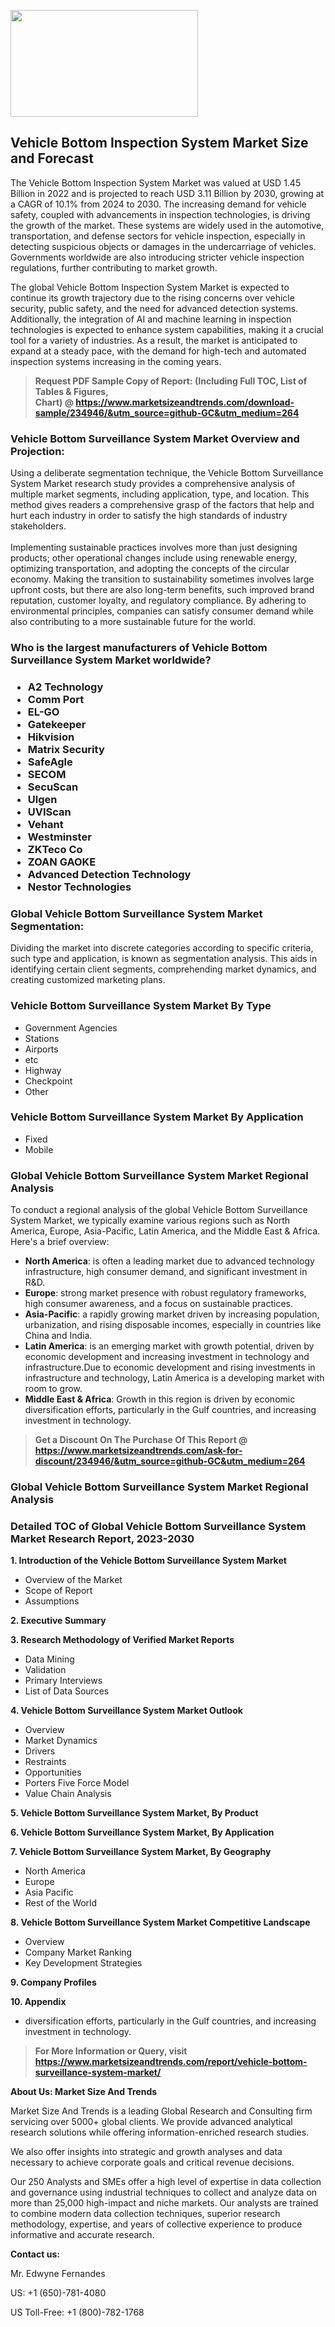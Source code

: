 <p><img class="alignnone size-medium wp-image-20088" src="https://ffe5etoiles.com/wp-content/uploads/2024/12/MST1-300x171.png" alt="" width="300" height="171" /></p><h2>Vehicle Bottom Inspection System Market Size and Forecast</h2><p>The Vehicle Bottom Inspection System Market was valued at USD 1.45 Billion in 2022 and is projected to reach USD 3.11 Billion by 2030, growing at a CAGR of 10.1% from 2024 to 2030. The increasing demand for vehicle safety, coupled with advancements in inspection technologies, is driving the growth of the market. These systems are widely used in the automotive, transportation, and defense sectors for vehicle inspection, especially in detecting suspicious objects or damages in the undercarriage of vehicles. Governments worldwide are also introducing stricter vehicle inspection regulations, further contributing to market growth.</p><p>The global Vehicle Bottom Inspection System Market is expected to continue its growth trajectory due to the rising concerns over vehicle security, public safety, and the need for advanced detection systems. Additionally, the integration of AI and machine learning in inspection technologies is expected to enhance system capabilities, making it a crucial tool for a variety of industries. As a result, the market is anticipated to expand at a steady pace, with the demand for high-tech and automated inspection systems increasing in the coming years.</p></p><blockquote id="" class=""><strong>Request PDF Sample Copy of Report: (Including Full TOC, List of Tables &amp; Figures, Chart)&nbsp;@&nbsp;<strong><a href="https://www.marketsizeandtrends.com/download-sample/234946/&utm_source=github-GC&utm_medium=264" target="_blank">https://www.marketsizeandtrends.com/download-sample/234946/&utm_source=github-GC&utm_medium=264</a></strong></strong></blockquote><h3 id="" class="">Vehicle Bottom Surveillance System Market&nbsp;Overview and Projection:</h3><p id="" class="">Using a deliberate segmentation technique, the Vehicle Bottom Surveillance System Market research study provides a comprehensive analysis of multiple market segments, including application, type, and location. This method gives readers a comprehensive grasp of the factors that help and hurt each industry in order to satisfy the high standards of industry stakeholders. <br /> <br />Implementing sustainable practices involves more than just designing products; other operational changes include using renewable energy, optimizing transportation, and adopting the concepts of the circular economy. Making the transition to sustainability sometimes involves large upfront costs, but there are also long-term benefits, such improved brand reputation, customer loyalty, and regulatory compliance. By adhering to environmental principles, companies can satisfy consumer demand while also contributing to a more sustainable future for the world.</p><h3 id="" class="">Who is the largest manufacturers of&nbsp;Vehicle Bottom Surveillance System Market worldwide?</h3><h3 class=""><p><ul><li>A2 Technology </li><li> Comm Port </li><li> EL-GO </li><li> Gatekeeper </li><li> Hikvision </li><li> Matrix Security </li><li> SafeAgle </li><li> SECOM </li><li> SecuScan </li><li> Ulgen </li><li> UVIScan </li><li> Vehant </li><li> Westminster </li><li> ZKTeco Co </li><li> ZOAN GAOKE </li><li> Advanced Detection Technology </li><li> Nestor Technologies</li></ul></p></h3><h3 id="" class="">Global&nbsp;Vehicle Bottom Surveillance System Market Segmentation:</h3><p id="" class="">Dividing the market into discrete categories according to specific criteria, such type and application, is known as segmentation analysis. This aids in identifying certain client segments, comprehending market dynamics, and creating customized marketing plans.</p><h3 id="" class="">Vehicle Bottom Surveillance System Market&nbsp;By Type</h3><p><p><ul><li>Government Agencies</li><li> Stations</li><li> Airports</li><li> etc</li><li> Highway</li><li> Checkpoint</li><li> Other</p></li></ul></p></p><h3 id="" class="">Vehicle Bottom Surveillance System Market&nbsp;By Application</h3><p class=""><p><ul><li>Fixed</li><li> Mobile</li></ul></p></p><h3 id="" class="">Global Vehicle Bottom Surveillance System Market Regional Analysis</h3><p id="" class="">To conduct a regional analysis of the global Vehicle Bottom Surveillance System Market, we typically examine various regions such as North America, Europe, Asia-Pacific, Latin America, and the Middle East &amp; Africa. Here's a brief overview:</p><ul><li><strong>North America</strong>: is often a leading market due to advanced technology infrastructure, high consumer demand, and significant investment in R&amp;D.</li><li><strong>Europe</strong>: strong market presence with robust regulatory frameworks, high consumer awareness, and a focus on sustainable practices.</li><li><strong>Asia-Pacific</strong>: a rapidly growing market driven by increasing population, urbanization, and rising disposable incomes, especially in countries like China and India.</li><li><strong>Latin America</strong>: is an emerging market with growth potential, driven by economic development and increasing investment in technology and infrastructure.Due to economic development and rising investments in infrastructure and technology, Latin America is a developing market with room to grow.</li><li><strong>Middle East &amp; Africa</strong>: Growth in this region is driven by economic diversification efforts, particularly in the Gulf countries, and increasing investment in technology.</li></ul><blockquote id="" class=""><strong>Get a Discount On The Purchase Of This Report @ <strong><a href="https://www.marketsizeandtrends.com/ask-for-discount/234946/&utm_source=github-GC&utm_medium=264" target="_blank">https://www.marketsizeandtrends.com/ask-for-discount/234946/&utm_source=github-GC&utm_medium=264</a></strong></strong></blockquote><h3 id="" class="">Global Vehicle Bottom Surveillance System Market Regional Analysis</h3><h3 id="" class="">Detailed TOC of Global Vehicle Bottom Surveillance System Market Research Report, 2023-2030</h3><p id="" class=""><strong>1. Introduction of the Vehicle Bottom Surveillance System Market</strong></p><ul><li>Overview of the Market</li><li>Scope of Report</li><li>Assumptions</li></ul><p id="" class=""><strong>2. Executive Summary</strong></p><p id="" class=""><strong>3. Research Methodology of Verified Market Reports</strong></p><ul><li>Data Mining</li><li>Validation</li><li>Primary Interviews</li><li>List of Data Sources</li></ul><p id="" class=""><strong>4. Vehicle Bottom Surveillance System Market Outlook</strong></p><ul><li>Overview</li><li>Market Dynamics</li><li>Drivers</li><li>Restraints</li><li>Opportunities</li><li>Porters Five Force Model</li><li>Value Chain Analysis</li></ul><p id="" class=""><strong>5. Vehicle Bottom Surveillance System Market, By Product</strong></p><p id="" class=""><strong>6. Vehicle Bottom Surveillance System Market, By Application</strong></p><p id="" class=""><strong>7. Vehicle Bottom Surveillance System Market, By Geography</strong></p><ul><li>North America</li><li>Europe</li><li>Asia Pacific</li><li>Rest of the World</li></ul><p id="" class=""><strong>8. Vehicle Bottom Surveillance System Market Competitive Landscape</strong></p><ul><li>Overview</li><li>Company Market Ranking</li><li>Key Development Strategies</li></ul><p id="" class=""><strong>9. Company Profiles</strong></p><p id="" class=""><strong>10. Appendix</strong></p><ul><li>diversification efforts, particularly in the Gulf countries, and increasing investment in technology.</li></ul><blockquote id="" class=""><strong>For More Information or Query, visit <strong><strong><a href="https://www.marketsizeandtrends.com/report/vehicle-bottom-surveillance-system-market/" target="_blank">https://www.marketsizeandtrends.com/report/vehicle-bottom-surveillance-system-market/</a></strong></strong></strong></blockquote><p id="" class=""><strong>About Us: Market Size And Trends</strong></p><p id="" class="">Market Size And Trends is a leading Global Research and Consulting firm servicing over 5000+ global clients. We provide advanced analytical research solutions while offering information-enriched research studies.</p><p id="" class="">We also offer insights into strategic and growth analyses and data necessary to achieve corporate goals and critical revenue decisions.</p><p id="" class="">Our 250 Analysts and SMEs offer a high level of expertise in data collection and governance using industrial techniques to collect and analyze data on more than 25,000 high-impact and niche markets. Our analysts are trained to combine modern data collection techniques, superior research methodology, expertise, and years of collective experience to produce informative and accurate research.</p><p id="" class=""><strong>Contact us:</strong></p><p id="" class="">Mr. Edwyne Fernandes</p><p id="" class="">US: +1 (650)-781-4080</p><p id="" class="">US Toll-Free: +1 (800)-782-1768</p>

